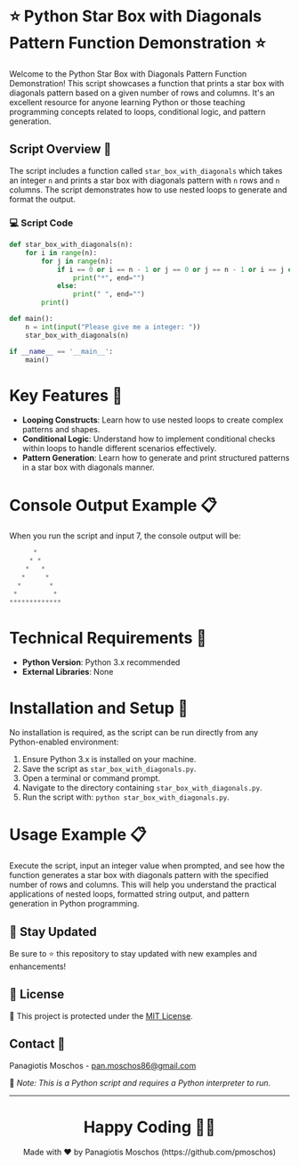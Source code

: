 # ⭐ Python Star Box with Diagonals Pattern Function Demonstration ⭐

Welcome to the Python Star Box with Diagonals Pattern Function Demonstration! This script showcases a function that prints a star box with diagonals pattern based on a given number of rows and columns. It's an excellent resource for anyone learning Python or those teaching programming concepts related to loops, conditional logic, and pattern generation.

## Script Overview 📘

The script includes a function called `star_box_with_diagonals` which takes an integer `n` and prints a star box with diagonals pattern with `n` rows and `n` columns. The script demonstrates how to use nested loops to generate and format the output.

### :computer: Script Code

```python
def star_box_with_diagonals(n):
    for i in range(n):
        for j in range(n):
            if i == 0 or i == n - 1 or j == 0 or j == n - 1 or i == j or i + j == n - 1:
                print("*", end="")
            else:
                print(" ", end="")
        print()

def main():
    n = int(input("Please give me a integer: "))
    star_box_with_diagonals(n)

if __name__ == '__main__':
    main()
```

# Key Features 🌟
- **Looping Constructs**: Learn how to use nested loops to create complex patterns and shapes.
- **Conditional Logic**: Understand how to implement conditional checks within loops to handle different scenarios effectively.
- **Pattern Generation**: Learn how to generate and print structured patterns in a star box with diagonals manner.

# Console Output Example 📋
When you run the script and input 7, the console output will be:

```python
      *      
     * *     
    *   *    
   *     *   
  *       *  
 *         * 
*************
```

# Technical Requirements 🔧
- **Python Version**: Python 3.x recommended
- **External Libraries**: None

# Installation and Setup 🚀
No installation is required, as the script can be run directly from any Python-enabled environment:

1. Ensure Python 3.x is installed on your machine.
2. Save the script as `star_box_with_diagonals.py`.
3. Open a terminal or command prompt.
4. Navigate to the directory containing `star_box_with_diagonals.py`.
5. Run the script with: `python star_box_with_diagonals.py`.

# Usage Example 📋
Execute the script, input an integer value when prompted, and see how the function generates a star box with diagonals pattern with the specified number of rows and columns. This will help you understand the practical applications of nested loops, formatted string output, and pattern generation in Python programming.

## 📢 Stay Updated

Be sure to ⭐ this repository to stay updated with new examples and enhancements!

## 📄 License
🔐 This project is protected under the [MIT License](https://mit-license.org/).


## Contact 📧
Panagiotis Moschos - pan.moschos86@gmail.com

🔗 *Note: This is a Python script and requires a Python interpreter to run.*

---
<h1 align=center>Happy Coding 👨‍💻 </h1>

<p align="center">
  Made with ❤️ by Panagiotis Moschos (https://github.com/pmoschos)
</p>